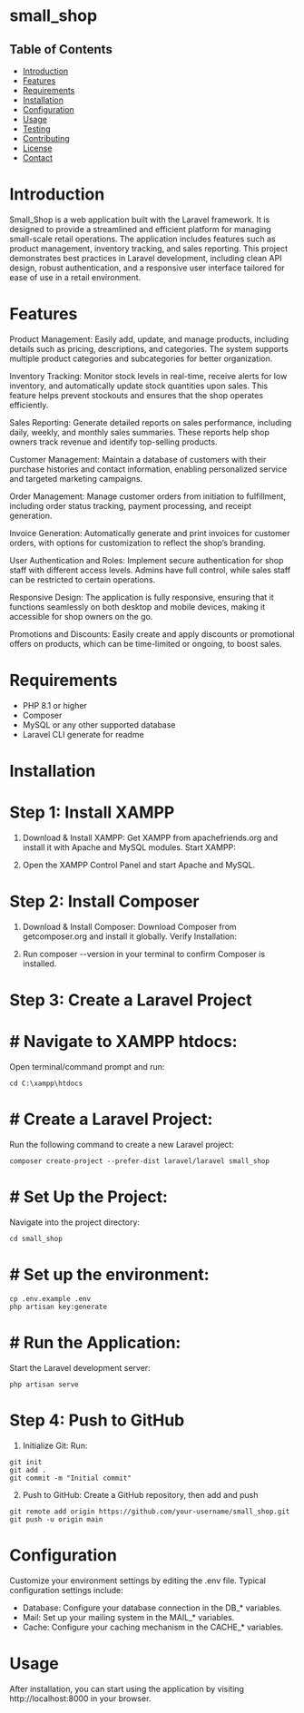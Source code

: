 # small_shop
 
 ## Table of Contents

- [Introduction](#introduction)
- [Features](#features)
- [Requirements](#requirements)
- [Installation](#installation)
- [Configuration](#configuration)
- [Usage](#usage)
- [Testing](#testing)
- [Contributing](#contributing)
- [License](#license)
- [Contact](#contact)

# Introduction
Small_Shop is a web application built with the Laravel framework. It is designed to provide a streamlined and efficient platform for managing small-scale retail operations. The application includes features such as product management, inventory tracking, and sales reporting. This project demonstrates best practices in Laravel development, including clean API design, robust authentication, and a responsive user interface tailored for ease of use in a retail environment.

# Features
Product Management: Easily add, update, and manage products, including details such as pricing, descriptions, and categories. The system supports multiple product categories and subcategories for better organization.

Inventory Tracking: Monitor stock levels in real-time, receive alerts for low inventory, and automatically update stock quantities upon sales. This feature helps prevent stockouts and ensures that the shop operates efficiently.

Sales Reporting: Generate detailed reports on sales performance, including daily, weekly, and monthly sales summaries. These reports help shop owners track revenue and identify top-selling products.

Customer Management: Maintain a database of customers with their purchase histories and contact information, enabling personalized service and targeted marketing campaigns.

Order Management: Manage customer orders from initiation to fulfillment, including order status tracking, payment processing, and receipt generation.

Invoice Generation: Automatically generate and print invoices for customer orders, with options for customization to reflect the shop’s branding.

User Authentication and Roles: Implement secure authentication for shop staff with different access levels. Admins have full control, while sales staff can be restricted to certain operations.

Responsive Design: The application is fully responsive, ensuring that it functions seamlessly on both desktop and mobile devices, making it accessible for shop owners on the go.

Promotions and Discounts: Easily create and apply discounts or promotional offers on products, which can be time-limited or ongoing, to boost sales.

# Requirements
- PHP 8.1 or higher
- Composer
- MySQL or any other supported database
- Laravel CLI generate for readme 

# Installation
   # Step 1: Install XAMPP
 1.  Download & Install XAMPP:
   Get XAMPP from apachefriends.org and install it with Apache and MySQL modules.
Start XAMPP:

2. Open the XAMPP Control Panel and start Apache and MySQL.
   
 # Step 2: Install Composer
1. Download & Install Composer:
Download Composer from getcomposer.org and install it globally.
Verify Installation:

2. Run composer --version in your terminal to confirm Composer is installed.

# Step 3: Create a Laravel Project
 # # Navigate to XAMPP htdocs:
  
  Open terminal/command prompt and run:

  ```
  cd C:\xampp\htdocs
  ```
# # Create a Laravel Project:
Run the following command to create a new Laravel project:

```
composer create-project --prefer-dist laravel/laravel small_shop
```
# # Set Up the Project:
Navigate into the project directory:

```
cd small_shop
```

# # Set up the environment:
```
cp .env.example .env
php artisan key:generate
```
# # Run the Application:
Start the Laravel development server:

```
php artisan serve
```

# Step 4: Push to GitHub
1. Initialize Git:
Run:

```
git init
git add .
git commit -m "Initial commit"
```
2. Push to GitHub:
 Create a GitHub repository, then add and push
```
git remote add origin https://github.com/your-username/small_shop.git
git push -u origin main
```

# Configuration
Customize your environment settings by editing the .env file. Typical configuration settings include:

- Database: Configure your database connection in the DB_* variables.
- Mail: Set up your mailing system in the MAIL_* variables.
- Cache: Configure your caching mechanism in the CACHE_* variables.

# Usage
After installation, you can start using the application by visiting http://localhost:8000 in your browser.






 